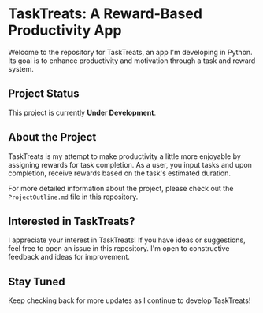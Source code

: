 # TaskTreats: A Reward-Based Productivity App

Welcome to the repository for TaskTreats, an app I'm developing in Python. Its goal is to enhance productivity and motivation through a task and reward system.

## Project Status

This project is currently **Under Development**. 

## About the Project

TaskTreats is my attempt to make productivity a little more enjoyable by assigning rewards for task completion. As a user, you input tasks and upon completion, receive rewards based on the task's estimated duration.

For more detailed information about the project, please check out the `ProjectOutline.md` file in this repository.

## Interested in TaskTreats?

I appreciate your interest in TaskTreats! If you have ideas or suggestions, feel free to open an issue in this repository. I'm open to constructive feedback and ideas for improvement.


## Stay Tuned

Keep checking back for more updates as I continue to develop TaskTreats!
